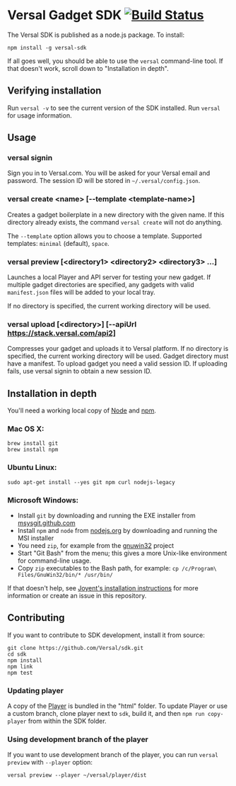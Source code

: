# Versal Gadget SDK [![Build Status](https://travis-ci.org/Versal/sdk.svg?branch=master)](https://travis-ci.org/Versal/sdk)

The Versal SDK is published as a node.js package. To install:

    npm install -g versal-sdk

If all goes well, you should be able to use the `versal` command-line
tool. If that doesn't work, scroll down to "Installation in depth".

## Verifying installation

Run `versal -v` to see the current version of the SDK installed. Run `versal` for usage information.

## Usage

### versal signin

Sign you in to Versal.com. You will be asked for your Versal email and password.
The session ID will be stored in `~/.versal/config.json`.

### versal create \<name\> [--template \<template-name\>]

Creates a gadget boilerplate in a new directory with the given name. If this directory already exists, the command `versal create` will not do anything.

The `--template` option allows you to choose a template. Supported templates: `minimal` (default), `space`.

### versal preview [\<directory1\> \<directory2\> \<directory3\> ...]

Launches a local Player and API server for testing your new gadget. If multiple
gadget directories are specified, any gadgets with valid `manifest.json` files
will be added to your local tray.

If no directory is specified, the current working directory will be used.

### versal upload [\<directory\>] [--apiUrl https://stack.versal.com/api2]

Compresses your gadget and uploads it to Versal platform. If no directory is specified, the current working directory will be used. Gadget directory must have a manifest. To upload gadget you need a valid session ID. If uploading fails, use versal signin to obtain a new session ID.

## Installation in depth

You'll need a working local copy of [Node](http://nodejs.org/) and
[npm](https://www.npmjs.org/).

### Mac OS X:

    brew install git
    brew install npm

### Ubuntu Linux:

    sudo apt-get install --yes git npm curl nodejs-legacy

### Microsoft Windows:

* Install `git` by downloading and running the EXE installer from [msysgit.github.com](http://msysgit.github.com)
* Install `npm` and `node` from [nodejs.org](http://nodejs.org/download/) by downloading and running the MSI installer
* You need `zip`, for example from the [gnuwin32](http://downloads.sourceforge.net/gnuwin32/zip-3.0-setup.exe) project
* Start "Git Bash" from the menu; this gives a more Unix-like environment for command-line usage.
* Copy `zip` executables to the Bash path, for example: `cp /c/Program\ Files/GnuWin32/bin/* /usr/bin/`

If that doesn't help, see [Joyent's installation
instructions](http://www.joyent.com/blog/installing-node-and-npm/) for more
information or create an issue in this repository.

## Contributing

If you want to contribute to SDK development, install it from source:

    git clone https://github.com/Versal/sdk.git
    cd sdk
    npm install
    npm link
    npm test

### Updating player

A copy of the [Player](/Versal/player) is bundled in the "html" folder. To
update Player or use a custom branch, clone player next to `sdk`, build it,
and then `npm run copy-player` from within the SDK folder.

### Using development branch of the player

If you want to use development branch of the player, you can run `versal preview` with `--player` option:

    versal preview --player ~/versal/player/dist
